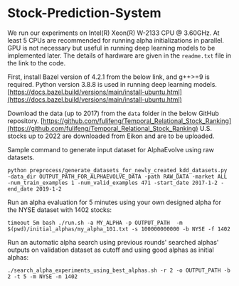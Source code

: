 # Stock-Prediction-System
We run our experiments on Intel(R) Xeon(R) W-2133 CPU @ 3.60GHz. At least 5 CPUs are recommended for running alpha initializations in parallel. GPU is not necessary but useful in running deep learning models to be implemented later. The details of hardware are given in the `readme.txt` file in the link to the code.

First, install Bazel version of 4.2.1 from the below link, and g++>=9 is required. Python version 3.8.8 is used in running deep learning models.
[https://docs.bazel.build/versions/main/install-ubuntu.html](https://docs.bazel.build/versions/main/install-ubuntu.html)

Download the data (up to 2017) from the `data` folder in the below GitHub repository. 
[https://github.com/fulifeng/Temporal_Relational_Stock_Ranking](https://github.com/fulifeng/Temporal_Relational_Stock_Ranking)
U.S. stocks up to 2022 are downloaded from Eikon and are to be uploaded.


Sample command to generate input dataset for AlphaEvolve using raw datasets.
```
python preprocess/generate_datasets_for_newly_created_kdd_datasets.py -data_dir OUTPUT_PATH_FOR_ALPHAEVOLVE_DATA -path RAW_DATA -market ALL -num_train_examples 1 -num_valid_examples 471 -start_date 2017-1-2 -end_date 2019-1-2
```

Run an alpha evaluation for 5 minutes using your own designed alpha for the NYSE dataset with 1402 stocks:
```
timeout 5m bash ./run.sh -a MY_ALPHA -p OUTPUT_PATH  -m $(pwd)/initial_alphas/my_alpha_101.txt -s 100000000000 -b NYSE -f 1402
```

Run an automatic alpha search using previous rounds' searched alphas' outputs on validation dataset as cutoff and using good alphas as initial alphas:
```
./search_alpha_experiments_using_best_alphas.sh -r 2 -o OUTPUT_PATH -b 2 -t 5 -m NYSE -n 1402
```
